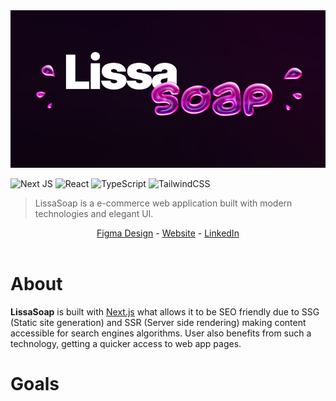 <img src="./public/readme/cover.png">

![Next JS](https://img.shields.io/badge/Next-black?style=for-the-badge&logo=next.js&logoColor=white)
![React](https://img.shields.io/badge/react-%2320232a.svg?style=for-the-badge&logo=react&logoColor=%2361DAFB)
![TypeScript](https://img.shields.io/badge/typescript-%23007ACC.svg?style=for-the-badge&logo=typescript&logoColor=white)
![TailwindCSS](https://img.shields.io/badge/tailwindcss-%2338B2AC.svg?style=for-the-badge&logo=tailwind-css&logoColor=white)

> LissaSoap is a e-commerce web application built with modern technologies and elegant UI.

<div align="center">
  <a target="_blank" href="https://www.figma.com/file/bomTpDTopZ08W7P3jBGhtm/LissaSoap-App-Design?node-id=0%3A1">Figma Design</a> -
  <a target="_blank" href="">Website</a> -
  <a target="_blank" href="https://www.linkedin.com/in/steezy2401/">LinkedIn</a>
</div>
<br>

# About

**LissaSoap** is built with [Next.js](https://nextjs.org/) what allows it to be SEO friendly due to SSG (Static site generation) and SSR (Server side rendering) making content accessible for search engines algorithms. User also benefits from such a technology, getting a quicker access to web app pages.

# Goals
